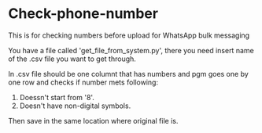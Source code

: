 # Check-phone-number
This is for checking numbers before upload for WhatsApp bulk messaging

You have a file called 'get_file_from_system.py', there you need insert name of the .csv file you want to get through. 

In .csv file should be one columnt that has numbers and pgm goes one by one row and checks if number mets following:
1. Doessn't start from '8'.
2. Doesn't have non-digital symbols. 

Then save in the same location where original file is. 
